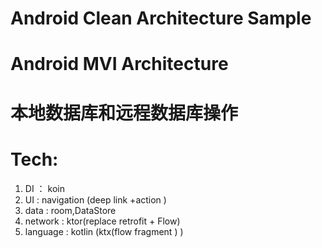 # Android Clean Architecture Sample

# Android MVI Architecture

# 本地数据库和远程数据库操作

# Tech:
   1. DI ： koin
   2. UI : navigation (deep link  +action )
   3. data : room,DataStore
   4. network : ktor(replace retrofit + Flow)
   5. language : kotlin (ktx(flow fragment ) )